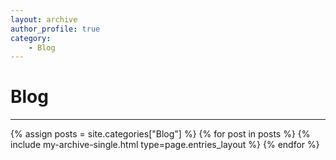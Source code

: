 ```yaml
---
layout: archive
author_profile: true
category:
    - Blog
---
```


<h1>Blog</h1>
<hr>
{% assign posts = site.categories["Blog"] %}
{% for post in posts %}
    {% include my-archive-single.html type=page.entries_layout %}
{% endfor %}
<div>
</div>
